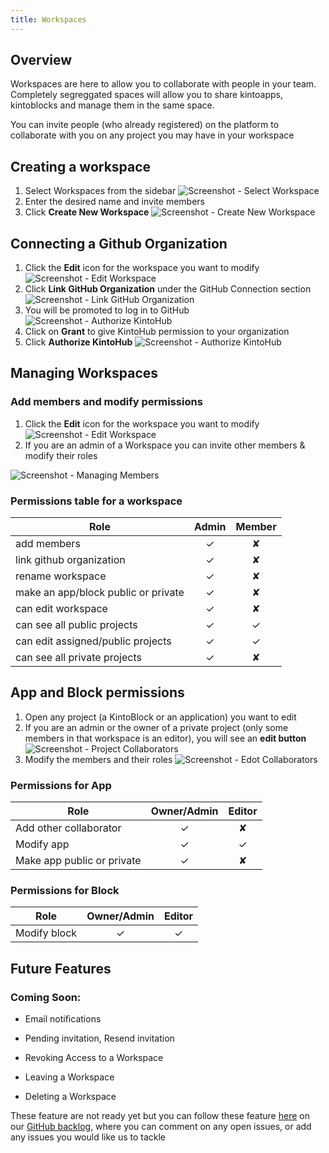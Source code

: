 ```yaml
---
title: Workspaces
---
```


## Overview

Workspaces are here to allow you to collaborate with people in your team.
Completely segreggated spaces will allow you to share kintoapps, kintoblocks and manage them in the same space.

You can invite people (who already registered) on the platform to collaborate with you on any project you may have in your workspace

## Creating a workspace

1. Select Workspaces from the sidebar
![Screenshot - Select Workspace](/docs/assets/creating-a-workspace-1.png)
2. Enter the desired name and invite members
3. Click **Create New Workspace**
![Screenshot - Create New Workspace](/docs/assets/creating-a-workspace-2-3.png)

## Connecting a Github Organization

1. Click the **Edit** icon for the workspace you want to modify
![Screenshot - Edit Workspace](/docs/assets/connecting-a-github-organization-1.png)
2. Click **Link GitHub Organization** under the GitHub Connection section
![Screenshot - Link GitHub Organization](/docs/assets/connecting-a-github-organization-2.png)
3. You will be promoted to log in to GitHub
![Screenshot - Authorize KintoHub](/docs/assets/connecting-a-github-organization-3.png)
4. Click on **Grant** to give KintoHub permission to your organization
5. Click **Authorize KintoHub**
![Screenshot - Authorize KintoHub](/docs/assets/connecting-a-github-organization-4-5.png)


## Managing Workspaces

### Add members and modify permissions

1. Click the **Edit** icon for the workspace you want to modify
![Screenshot - Edit Workspace](/docs/assets/connecting-a-github-organization-1.png)
2. If you are an admin of a Workspace you can invite other members & modify their roles


![Screenshot - Managing Members](/docs/assets/managing-members-4.png)




### Permissions table for a workspace


| Role        |      Admin      | Member  |
| ------------- |:-------------:| :-----:|
| add members      | ✓ | ✘ |
| link github organization     | ✓ | ✘ |
| rename workspace | ✓ | ✘ |
| make an app/block public or private | ✓ | ✘ |
| can edit workspace | ✓ | ✘ |
| can see all public projects | ✓ | ✓ |
| can edit assigned/public projects | ✓ | ✓ |
| can see all private projects | ✓ | ✘ |


## App and Block permissions

1. Open any project (a KintoBlock or an application) you want to edit
2. If you are an admin or the owner of a private project (only some members in that workspace is an editor), you will see an **edit button**
![Screenshot - Project Collaborators](/docs/assets/managing-members-1-2.png)
3. Modify the members and their roles
![Screenshot - Edot Collaborators](/docs/assets/managing-members-3.png)

### Permissions for App

| Role        |      Owner/Admin      | Editor |
| ------------- |:-------------:| :-----:|
| Add other collaborator      | ✓ | ✘ | 
| Modify app     | ✓ | ✓ | 
| Make app public or private | ✓ | ✘ |

### Permissions for Block

| Role        |      Owner/Admin      | Editor |
| ------------- |:-------------:| :-----:|
| Modify block     | ✓ | ✓ |

## Future Features

### Coming Soon:

* Email notifications 

* Pending invitation, Resend invitation

* Revoking Access to a Workspace

* Leaving a Workspace

* Deleting a Workspace

These feature are not ready yet but you can follow these feature [here](https://github.com/kintohub/backlog/issues/13) on our [GitHub backlog](https://github.com/kintohub/backlog), where you can comment on any open issues, or add any issues you would like us to tackle